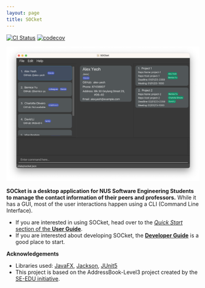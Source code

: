 ```yaml
---
layout: page
title: SOCket
---
```


[![CI Status](https://github.com/AY2223S2-CS2103T-T12-4/tp/workflows/Java%20CI/badge.svg)](https://github.com/AY2223S2-CS2103T-T12-4/tp/actions)
[![codecov](https://codecov.io/gh/AY2223S2-CS2103T-T12-4/tp/branch/master/graph/badge.svg)](https://codecov.io/gh/AY2223S2-CS2103T-T12-4/tp)

![Ui](images/Ui.png)

**SOCket is a desktop application for NUS Software Engineering Students to manage the contact information of their peers and professors.** While it has a GUI, most of the user interactions happen using a CLI (Command Line Interface).

* If you are interested in using SOCket, head over to the [_Quick Start_ section of the **User Guide**](UserGuide.html#quick-start).
* If you are interested about developing SOCket, the [**Developer Guide**](DeveloperGuide.html) is a good place to start.


**Acknowledgements**

* Libraries used: [JavaFX](https://openjfx.io/), [Jackson](https://github.com/FasterXML/jackson), [JUnit5](https://github.com/junit-team/junit5)
* This project is based on the AddressBook-Level3 project created by the [SE-EDU initiative](https://se-education.org).
